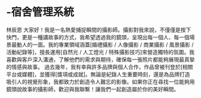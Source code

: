 # -宿舍管理系統
林辰恩
大家好！我是一名熱愛捕捉瞬間的攝影師。攝影對我來說，不僅僅是按下快門，更是一種講故事的方式，我希望透過我的鏡頭，呈現出每一個人、每一個場景最動人的一面。我的專業領域涵蓋[婚禮攝影 / 人像攝影 / 商業攝影 / 風景攝影 / 活動紀錄等]，擅長運用[自然光 / 人工燈光 / 特殊攝影技巧]來營造獨特的氛圍。我喜歡與客戶深入溝通，了解他們的需求與期待，確保每一張照片都能夠展現最真摯的情感與故事。
過去幾年，我有幸與許多品牌與個人合作，作品曾被刊登於[相關平台或媒體]，並獲得[獎項或成就]。無論是紀錄人生重要時刻，還是為品牌打造吸引人的視覺形象，我都致力於創造令人難忘的影像。如果你正在尋找一位能夠用鏡頭說故事的攝影師，歡迎與我聯繫！讓我們一起創造屬於你的美好瞬間。
